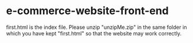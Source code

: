 # e-commerce-website-front-end
first.html is the index file.
Please unzip "unzipMe.zip" in the same folder in which you have kept "first.html" so that the website may work correctly.
